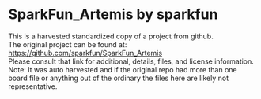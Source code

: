 
# SparkFun_Artemis by sparkfun  
This is a harvested standardized copy of a project from github.  
The original project can be found at:  
https://github.com/sparkfun/SparkFun_Artemis  
Please consult that link for additional, details, files, and license information.  
Note: It was auto harvested and if the original repo had more than one board file or anything out of the ordinary the files here are likely not representative.  
    
